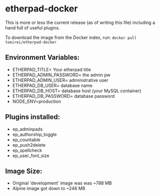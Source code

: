 # etherpad-docker

This is more or less the current release (as of writing this file) including a hand full of useful plugins.

 To download the image from the Docker index, run:
 `docker pull toeirei/etherpad-docker`

## Environment Variables:

* ETHERPAD_TITLE= Your etherpad title
* ETHERPAD_ADMIN_PASSWORD= the admin pw
* ETHERPAD_ADMIN_USER= administrative user
* ETHERPAD_DB_USER= database name
* ETHERPAD_DB_HOST= database host (your MySQL container)
* ETHERPAD_DB_PASSWORD= database password
* NODE_ENV=production

## Plugins installed:
* ep_adminpads 
* ep_authorship_toggle
* ep_countable
* ep_push2delete
* ep_spellcheck
* ep_user_font_size

## Image Size:
* Original 'development' image was was ~788 MB
* Alpine image got down to ~246 MB
